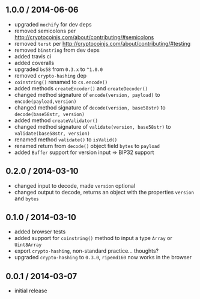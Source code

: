 1.0.0 / 2014-06-06
------------------
* upgraded `mochify` for dev deps
* removed semicolons per http://cryptocoinjs.com/about/contributing/#semicolons
* removed `terst` per http://cryptocoinjs.com/about/contributing/#testing
* removed `binstring` from dev deps
* added travis ci
* added coveralls
* upgraded `bs58` from `0.3.x` to `^1.0.0`
* removed `crypto-hashing` dep
* `coinstring()` renamed to `cs.encode()`
* added methods `createEncoder()` and `createDecoder()`
* changed method signature of `encode(version, payload)` to `encode(payload,version)`
* changed method signature of `decode(version, base58str)` to `decode(base58str, version)`
* added method `createValidator()`
* changed method signature of `validate(version, base58str)` to `validate(base58str, version)`
* renamed method `validate()` to `isValid()`
* renamed return from `decode()` object field `bytes` to `payload`
* added `Buffer` support for version input => BIP32 support

0.2.0 / 2014-03-10
------------------
* changed input to decode, made `version` optional
* changed output to decode, returns an object with the properties `version` and `bytes`

0.1.0 / 2014-03-10
------------------
* added browser tests
* added support for `coinstring()` method to input a type `Array` or `Uint8Array`
* export `crypto-hashing`, non-standard practice... thoughts?
* upgraded `crypto-hashing` to `0.3.0`, `ripemd160` now works in the browser

0.0.1 / 2014-03-07
------------------
* initial release